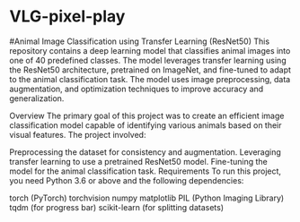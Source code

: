 # VLG-pixel-play
#Animal Image Classification using Transfer Learning (ResNet50)
This repository contains a deep learning model that classifies animal images into one of 40 predefined classes. The model leverages transfer learning using the ResNet50 architecture, pretrained on ImageNet, and fine-tuned to adapt to the animal classification task. The model uses image preprocessing, data augmentation, and optimization techniques to improve accuracy and generalization.

Overview
The primary goal of this project was to create an efficient image classification model capable of identifying various animals based on their visual features. The project involved:

Preprocessing the dataset for consistency and augmentation.
Leveraging transfer learning to use a pretrained ResNet50 model.
Fine-tuning the model for the animal classification task.
Requirements
To run this project, you need Python 3.6 or above and the following dependencies:

torch (PyTorch)
torchvision
numpy
matplotlib
PIL (Python Imaging Library)
tqdm (for progress bar)
scikit-learn (for splitting datasets)
